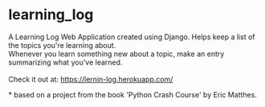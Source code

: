 # learning_log

A Learning Log Web Application created using Django. Helps keep a list of the topics you're learning about. <br>
Whenever you learn something new about a topic, make an entry summarizing what you've learned.<br><br>
Check it out at: https://lernin-log.herokuapp.com/ <br>

\* based on a project from the book 'Python Crash Course' by Eric Matthes.

